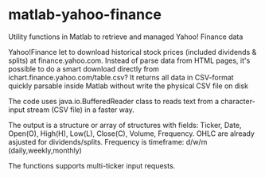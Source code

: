 matlab-yahoo-finance
====================

Utility functions in Matlab to retrieve and managed Yahoo! Finance data

Yahoo!Finance let to download historical stock prices (included dividends & splits) at finance.yahoo.com.
Instead of parse data from HTML pages, it's possible to do a smart download directly from ichart.finance.yahoo.com/table.csv?
It returns all data in CSV-format quickly parsable inside Matlab without write the physical CSV file on disk

The code uses java.io.BufferedReader class to reads text from a character-input stream (CSV file) in a faster way.

The output is a structure or array of structures with fields: Ticker, Date, Open(O), High(H), Low(L), Close(C), Volume, Frequency.
OHLC are already asjusted for dividends/splits. Frequency is timeframe: d/w/m (daily,weekly,monthly)

The functions supports multi-ticker input requests.


